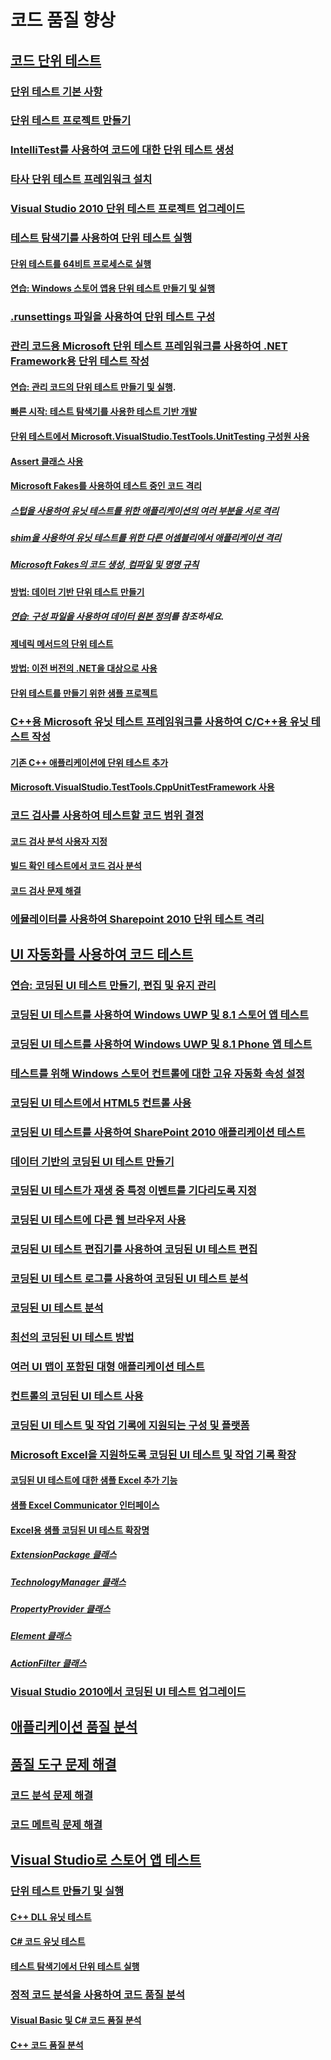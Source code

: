 # 코드 품질 향상
## [코드 단위 테스트](unit-test-your-code.md)
### [단위 테스트 기본 사항](unit-test-basics.md)
### [단위 테스트 프로젝트 만들기](create-a-unit-test-project.md)
### [IntelliTest를 사용하여 코드에 대한 단위 테스트 생성](generate-unit-tests-for-your-code-with-intellitest.md)
### [타사 단위 테스트 프레임워크 설치](install-third-party-unit-test-frameworks.md)
### [Visual Studio 2010 단위 테스트 프로젝트 업그레이드](upgrade-visual-studio-2010-unit-test-projects.md)
### [테스트 탐색기를 사용하여 단위 테스트 실행](run-unit-tests-with-test-explorer.md)
#### [단위 테스트를 64비트 프로세스로 실행](run-a-unit-test-as-a-64-bit-process.md)
#### [연습: Windows 스토어 앱용 단위 테스트 만들기 및 실행](walkthrough-creating-and-running-unit-tests-for-windows-store-apps.md)
### [.runsettings 파일을 사용하여 단위 테스트 구성](configure-unit-tests-by-using-a-dot-runsettings-file.md)
### [관리 코드용 Microsoft 단위 테스트 프레임워크를 사용하여 .NET Framework용 단위 테스트 작성](writing-unit-tests-for-the-dotnet-framework-with-the-microsoft-unit-test-framework-for-managed-code.md)
#### [연습: 관리 코드의 단위 테스트 만들기 및 실행](walkthrough-creating-and-running-unit-tests-for-managed-code.md).
#### [빠른 시작: 테스트 탐색기를 사용한 테스트 기반 개발](quick-start-test-driven-development-with-test-explorer.md)
#### [단위 테스트에서 Microsoft.VisualStudio.TestTools.UnitTesting 구성원 사용](using-microsoft-visualstudio-testtools-unittesting-members-in-unit-tests.md)
#### [Assert 클래스 사용](using-the-assert-classes.md)
#### [Microsoft Fakes를 사용하여 테스트 중인 코드 격리](isolating-code-under-test-with-microsoft-fakes.md)
##### [스텁을 사용하여 유닛 테스트를 위한 애플리케이션의 여러 부분을 서로 격리](using-stubs-to-isolate-parts-of-your-application-from-each-other-for-unit-testing.md)
##### [shim을 사용하여 유닛 테스트를 위한 다른 어셈블리에서 애플리케이션 격리](using-shims-to-isolate-your-application-from-other-assemblies-for-unit-testing.md)
##### [Microsoft Fakes의 코드 생성, 컴파일 및 명명 규칙](code-generation-compilation-and-naming-conventions-in-microsoft-fakes.md)
#### [방법: 데이터 기반 단위 테스트 만들기](how-to-create-a-data-driven-unit-test.md)
##### [연습: 구성 파일을 사용하여 데이터 원본 정의](walkthrough-using-a-configuration-file-to-define-a-data-source.md)를 참조하세요.
#### [제네릭 메서드의 단위 테스트](unit-tests-for-generic-methods.md)
#### [방법: 이전 버전의 .NET을 대상으로 사용](how-to-configure-unit-tests-to-target-an-earlier-version-of-the-dotnet-framework.md)
#### [단위 테스트를 만들기 위한 샘플 프로젝트](sample-project-for-creating-unit-tests.md)
### [C++용 Microsoft 유닛 테스트 프레임워크를 사용하여 C/C++용 유닛 테스트 작성](writing-unit-tests-for-c-cpp-with-the-microsoft-unit-testing-framework-for-cpp.md)
#### [기존 C++ 애플리케이션에 단위 테스트 추가](unit-testing-existing-cpp-applications-with-test-explorer.md)
#### [Microsoft.VisualStudio.TestTools.CppUnitTestFramework 사용](using-microsoft-visualstudio-testtools-cppunittestframework.md)
### [코드 검사를 사용하여 테스트할 코드 범위 결정](using-code-coverage-to-determine-how-much-code-is-being-tested.md)
#### [코드 검사 분석 사용자 지정](customizing-code-coverage-analysis.md)
#### [빌드 확인 테스트에서 코드 검사 분석](analyzing-code-coverage-in-build-verification-tests.md)
#### [코드 검사 문제 해결](troubleshooting-code-coverage.md)
### [에뮬레이터를 사용하여 Sharepoint 2010 단위 테스트 격리](using-emulators-to-isolate-unit-tests-for-sharepoint-2010-applications.md)
## [UI 자동화를 사용하여 코드 테스트](use-ui-automation-to-test-your-code.md)
### [연습: 코딩된 UI 테스트 만들기, 편집 및 유지 관리](walkthrough-creating-editing-and-maintaining-a-coded-ui-test.md)
### [코딩된 UI 테스트를 사용하여 Windows UWP 및 8.1 스토어 앱 테스트](test-windows-store-8-1-apps-with-coded-ui-tests.md)
### [코딩된 UI 테스트를 사용하여 Windows UWP 및 8.1 Phone 앱 테스트](test-windows-phone-8-1-apps-with-coded-ui-tests.md)
### [테스트를 위해 Windows 스토어 컨트롤에 대한 고유 자동화 속성 설정](set-a-unique-automation-property-for-windows-store-controls-for-testing.md)
### [코딩된 UI 테스트에서 HTML5 컨트롤 사용](using-html5-controls-in-coded-ui-tests.md)
### [코딩된 UI 테스트를 사용하여 SharePoint 2010 애플리케이션 테스트](testing-sharepoint-2010-applications-with-coded-ui-tests.md)
### [데이터 기반의 코딩된 UI 테스트 만들기](creating-a-data-driven-coded-ui-test.md)
### [코딩된 UI 테스트가 재생 중 특정 이벤트를 기다리도록 지정](making-coded-ui-tests-wait-for-specific-events-during-playback.md)
### [코딩된 UI 테스트에 다른 웹 브라우저 사용](using-different-web-browsers-with-coded-ui-tests.md)
### [코딩된 UI 테스트 편집기를 사용하여 코딩된 UI 테스트 편집](editing-coded-ui-tests-using-the-coded-ui-test-editor.md)
### [코딩된 UI 테스트 로그를 사용하여 코딩된 UI 테스트 분석](analyzing-coded-ui-tests-using-coded-ui-test-logs.md)
### [코딩된 UI 테스트 분석](anatomy-of-a-coded-ui-test.md)
### [최선의 코딩된 UI 테스트 방법](best-practices-for-coded-ui-tests.md)
### [여러 UI 맵이 포함된 대형 애플리케이션 테스트](testing-a-large-application-with-multiple-ui-maps.md)
### [컨트롤의 코딩된 UI 테스트 사용](enable-coded-ui-testing-of-your-controls.md)
### [코딩된 UI 테스트 및 작업 기록에 지원되는 구성 및 플랫폼](supported-configurations-and-platforms-for-coded-ui-tests-and-action-recordings.md)
### [Microsoft Excel을 지원하도록 코딩된 UI 테스트 및 작업 기록 확장](extending-coded-ui-tests-and-action-recordings-to-support-microsoft-excel.md)
#### [코딩된 UI 테스트에 대한 샘플 Excel 추가 기능](sample-excel-add-in-for-coded-ui-testing.md)
#### [샘플 Excel Communicator 인터페이스](sample-excel-communicator-interface.md)
#### [Excel용 샘플 코딩된 UI 테스트 확장명](sample-coded-ui-test-extension-for-excel.md)
##### [ExtensionPackage 클래스](sample-excel-extension-extensionpackage-class.md)
##### [TechnologyManager 클래스](sample-excel-extension-technologymanager-class.md)
##### [PropertyProvider 클래스](sample-excel-extension-propertyprovider-class.md)
##### [Element 클래스](sample-excel-extension-element-classes.md)
##### [ActionFilter 클래스](sample-excel-extension-actionfilter-class.md)
### [Visual Studio 2010에서 코딩된 UI 테스트 업그레이드](upgrading-coded-ui-tests-from-visual-studio-2010.md)
## [애플리케이션 품질 분석](../code-quality/analyzing-application-quality-by-using-code-analysis-tools.md)
## [품질 도구 문제 해결](troubleshooting-quality-tools.md)
### [코드 분석 문제 해결](troubleshooting-code-analysis-issues.md)
### [코드 메트릭 문제 해결](troubleshooting-code-metrics-issues.md)
## [Visual Studio로 스토어 앱 테스트](testing-store-apps-with-visual-studio.md)
### [단위 테스트 만들기 및 실행](create-and-run-unit-tests-for-a-store-app-in-visual-studio.md)
#### [C++ DLL 유닛 테스트](unit-testing-a-visual-cpp-dll-for-store-apps.md)
#### [C# 코드 유닛 테스트](unit-testing-visual-csharp-code-in-a-store-app.md)
#### [테스트 탐색기에서 단위 테스트 실행](run-unit-tests-for-store-apps-in-visual-studio.md)
### [정적 코드 분석을 사용하여 코드 품질 분석](analyze-the-code-quality-of-store-apps-using-visual-studio-static-code-analysis.md)
#### [Visual Basic 및 C# 코드 품질 분석](analyze-visual-basic-and-csharp-code-quality-in-store-apps-using-visual-studio-static-code-analysis.md)
#### [C++ 코드 품질 분석](analyze-cpp-code-quality-of-store-apps-using-visual-studio-static-code-analysis.md)
